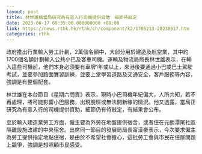 ```yaml
---
layout: post
title: 林世雄稱當局研究為有意入行司機提供資助　細節待敲定
date: 2023-06-17 09:35:00.000000000 +08:00
link: https://news.rthk.hk/rthk/ch/component/k2/1705213-20230617.htm
categories: rthk
---
```


政府推出行業輸入勞工計劃，2萬個名額中，大部分用於建造及航空業，其中約1700個名額計劃輸入公共小巴及客車司機。運輸及物流局局長林世雄表示，在輸入這些司機前，他們本身必須要有車牌1年或以上，來港後要通過小巴或巴士駕駛考試，並要參加路面實習訓練，並要上堂學習道路及交通安全，客戶服務等內容，強調是有整個配套。

林世雄在本台節目《星期六問責》表示，現時小巴司機年紀偏大，人所共知，若不再處理，將可能影響小巴服務，出現脫班或無法開新線的情況。他又透露，當局正研究為有意入行的司機提供資助，細節仍有待敲定，有結果會公布。

至於輸入建造業勞工方面，僱主要為外勞在地盤提供宿舍，或者住在元朗潭尾社區隔離設施改建的中央宿舍。出席同一節目的發展局局長甯漢豪表示，今次要求僱主為勞工提供指定地點住宿，是由於不希望社會擔心，這批勞工會與市民在住屋問題上競爭，強調是想照顧市民感受。
